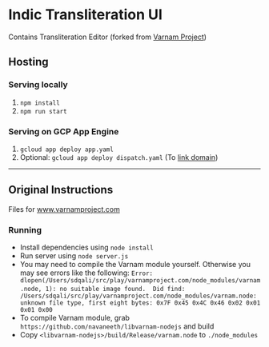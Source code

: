 # Indic Transliteration UI

Contains Transliteration Editor (forked from [Varnam Project](https://github.com/varnamproject/varnamproject.com/))

## Hosting

### Serving locally
1. `npm install`
2. `npm run start`

### Serving on GCP App Engine
1. `gcloud app deploy app.yaml`
2. Optional: `gcloud app deploy dispatch.yaml` (To [link domain](https://stackoverflow.com/a/56619600))

<hr/>

## Original Instructions

Files for www.varnamproject.com

### Running
* Install dependencies using `node install`
* Run server using `node server.js`
* You may need to compile the Varnam module yourself. Otherwise you may see errors like the following: `Error: dlopen(/Users/sdqali/src/play/varnamproject.com/node_modules/varnam.node, 1): no suitable image found.  Did find:`
`	/Users/sdqali/src/play/varnamproject.com/node_modules/varnam.node: unknown file type, first eight bytes: 0x7F 0x45 0x4C 0x46 0x02 0x01 0x01 0x00`
* To compile Varnam module, grab `https://github.com/navaneeth/libvarnam-nodejs` and build
* Copy `<libvarnam-nodejs>/build/Release/varnam.node` to `./node_modules`
